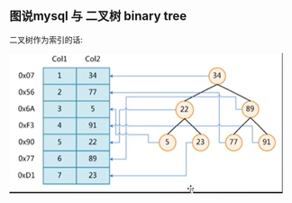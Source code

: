 ## 图说mysql 与 二叉树 binary tree

二叉树作为索引的话:

![binary tree](https://github.com/llaoj/llaoj.github.io/blob/main/pic/binay-tree.png)